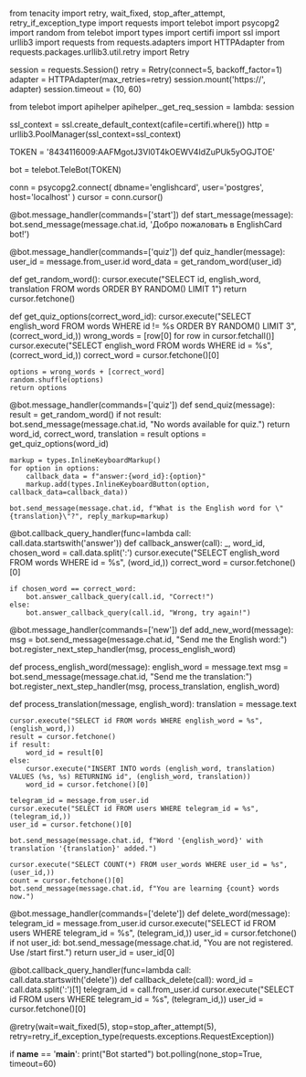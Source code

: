 from tenacity import retry, wait_fixed, stop_after_attempt, retry_if_exception_type
import requests
import telebot
import psycopg2
import random
from telebot import types
import certifi
import ssl
import urllib3
import requests
from requests.adapters import HTTPAdapter
from requests.packages.urllib3.util.retry import Retry

session = requests.Session()
retry = Retry(connect=5, backoff_factor=1)
adapter = HTTPAdapter(max_retries=retry)
session.mount('https://', adapter)
session.timeout = (10, 60)  

from telebot import apihelper
apihelper._get_req_session = lambda: session

ssl_context = ssl.create_default_context(cafile=certifi.where())
http = urllib3.PoolManager(ssl_context=ssl_context)

TOKEN = '8434116009:AAFMgotJ3Vl0T4kOEWV4IdZuPUk5yOGJTOE'

bot = telebot.TeleBot(TOKEN)

conn = psycopg2.connect(
    dbname='englishcard',
    user='postgres',
    host='localhost'
)
cursor = conn.cursor()


@bot.message_handler(commands=['start'])
def start_message(message):
    bot.send_message(message.chat.id, 'Добро пожаловать в EnglishCard bot!')


@bot.message_handler(commands=['quiz'])
def quiz_handler(message):
    user_id = message.from_user.id
    word_data = get_random_word(user_id)

def get_random_word():
    cursor.execute("SELECT id, english_word, translation FROM words ORDER BY RANDOM() LIMIT 1")
    return cursor.fetchone()


def get_quiz_options(correct_word_id):
    cursor.execute("SELECT english_word FROM words WHERE id != %s ORDER BY RANDOM() LIMIT 3", (correct_word_id,))
    wrong_words = [row[0] for row in cursor.fetchall()]
    cursor.execute("SELECT english_word FROM words WHERE id = %s", (correct_word_id,))
    correct_word = cursor.fetchone()[0]

    options = wrong_words + [correct_word]
    random.shuffle(options)
    return options


@bot.message_handler(commands=['quiz'])
def send_quiz(message):
    result = get_random_word()
    if not result:
        bot.send_message(message.chat.id, "No words available for quiz.")
        return
    word_id, correct_word, translation = result
    options = get_quiz_options(word_id)

    markup = types.InlineKeyboardMarkup()
    for option in options:
        callback_data = f"answer:{word_id}:{option}"
        markup.add(types.InlineKeyboardButton(option, callback_data=callback_data))

    bot.send_message(message.chat.id, f"What is the English word for \"{translation}\"?", reply_markup=markup)

@bot.callback_query_handler(func=lambda call: call.data.startswith('answer'))
def callback_answer(call):
    _, word_id, chosen_word = call.data.split(':')
    cursor.execute("SELECT english_word FROM words WHERE id = %s", (word_id,))
    correct_word = cursor.fetchone()[0]

    if chosen_word == correct_word:
        bot.answer_callback_query(call.id, "Correct!")
    else:
        bot.answer_callback_query(call.id, "Wrong, try again!")


@bot.message_handler(commands=['new'])
def add_new_word(message):
    msg = bot.send_message(message.chat.id, "Send me the English word:")
    bot.register_next_step_handler(msg, process_english_word)

def process_english_word(message):
    english_word = message.text
    msg = bot.send_message(message.chat.id, "Send me the translation:")
    bot.register_next_step_handler(msg, process_translation, english_word)

def process_translation(message, english_word):
    translation = message.text

    cursor.execute("SELECT id FROM words WHERE english_word = %s", (english_word,))
    result = cursor.fetchone()
    if result:
        word_id = result[0]
    else:
        cursor.execute("INSERT INTO words (english_word, translation) VALUES (%s, %s) RETURNING id", (english_word, translation))
        word_id = cursor.fetchone()[0]

    telegram_id = message.from_user.id
    cursor.execute("SELECT id FROM users WHERE telegram_id = %s", (telegram_id,))
    user_id = cursor.fetchone()[0]

    bot.send_message(message.chat.id, f"Word '{english_word}' with translation '{translation}' added.")

    cursor.execute("SELECT COUNT(*) FROM user_words WHERE user_id = %s", (user_id,))
    count = cursor.fetchone()[0]
    bot.send_message(message.chat.id, f"You are learning {count} words now.")


@bot.message_handler(commands=['delete'])
def delete_word(message):
    telegram_id = message.from_user.id
    cursor.execute("SELECT id FROM users WHERE telegram_id = %s", (telegram_id,))
    user_id = cursor.fetchone()
    if not user_id:
        bot.send_message(message.chat.id, "You are not registered. Use /start first.")
        return
    user_id = user_id[0]
    

@bot.callback_query_handler(func=lambda call: call.data.startswith('delete'))
def callback_delete(call):
    word_id = call.data.split(':')[1]
    telegram_id = call.from_user.id
    cursor.execute("SELECT id FROM users WHERE telegram_id = %s", (telegram_id,))
    user_id = cursor.fetchone()[0]


@retry(wait=wait_fixed(5), stop=stop_after_attempt(5),
       retry=retry_if_exception_type(requests.exceptions.RequestException))
  

if __name__ == '__main__':
    print("Bot started")
    bot.polling(none_stop=True, timeout=60)
